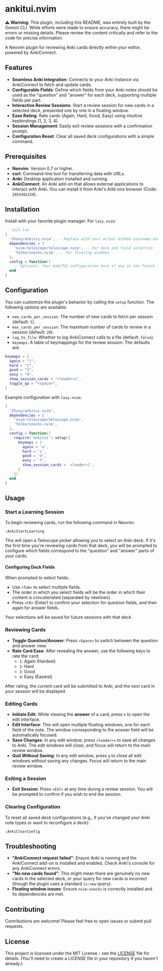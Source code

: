 # ankitui.nvim

⚠️ **Warning**: This plugin, including this README, was entirely built by the Gemini CLI. While efforts were made to ensure accuracy, there might be errors or missing details. Please review the content critically and refer to the code for precise information.

A Neovim plugin for reviewing Anki cards directly within your editor, powered by AnkiConnect.

## Features

- **Seamless Anki Integration**: Connects to your Anki instance via AnkiConnect to fetch and update cards.
- **Configurable Fields**: Define which fields from your Anki notes should be used as the "question" and "answer" for each deck, supporting multiple fields per part.
- **Interactive Review Sessions**: Start a review session for new cards in a selected deck, presented one by one in a floating window.
- **Ease Rating**: Rate cards (Again, Hard, Good, Easy) using intuitive keybindings (1, 2, 3, 4).
- **Session Management**: Easily exit review sessions with a confirmation prompt.
- **Configuration Reset**: Clear all saved deck configurations with a simple command.

## Prerequisites

- **Neovim**: Version 0.7 or higher.
- **curl**: Command-line tool for transferring data with URLs.
- **Anki**: Desktop application installed and running.
- **AnkiConnect**: An Anki add-on that allows external applications to interact with Anki. You can install it from Anki's Add-ons browser (Code: `2055492159`).

## Installation

Install with your favorite plugin manager. For `lazy.nvim`:

```lua
-- init.lua
{
  'Zhuxy/ankitui.nvim', -- Replace with your actual GitHub username and repo name
  dependencies = {
    'nvim-telescope/telescope.nvim', -- For deck and field selection
    'folke/snacks.nvim', -- For floating windows
  },
  config = function()
    -- Optional: Your AnkiTUI configuration here if any in the future
  end
}
```

## Configuration

You can customize the plugin's behavior by calling the `setup` function. The following options are available:

- `new_cards_per_session`: The number of new cards to fetch per session (default: `5`).
- `max_cards_per_session`: The maximum number of cards to review in a session (default: `20`).
- `log_to_file`: Whether to log AnkiConnect calls to a file (default: `false`).
- `keymaps`: A table of keymappings for the review session. The defaults are:

```lua
keymaps = {
  again = "1",
  hard = "2",
  good = "3",
  easy = "4",
  show_session_cards = "<leader>s",
  toggle_qa = "<space>",
}
```

Example configuration with `lazy.nvim`:

```lua
{
  'Zhuxy/ankitui.nvim',
  dependencies = {
    'nvim-telescope/telescope.nvim',
    'folke/snacks.nvim',
  },
  config = function()
    require('ankitui').setup({
      keymaps = {
        again = 'a',
        hard = 's',
        good = 'd',
        easy = 'f',
        show_session_cards = '<leader>l',
      }
    })
  end
}
```

## Usage

### Start a Learning Session

To begin reviewing cards, run the following command in Neovim:

```vim
:AnkiStartLearning
```

This will open a Telescope picker allowing you to select an Anki deck. If it's the first time you're reviewing cards from that deck, you will be prompted to configure which fields correspond to the "question" and "answer" parts of your cards.

#### Configuring Deck Fields

When prompted to select fields:

- Use `<Tab>` to select multiple fields.
- The order in which you select fields will be the order in which their content is concatenated (separated by newlines).
- Press `<CR>` (Enter) to confirm your selection for question fields, and then again for answer fields.

Your selections will be saved for future sessions with that deck.

### Reviewing Cards

- **Toggle Question/Answer**: Press `<Space>` to switch between the question and answer view.
- **Rate Card Ease**: After revealing the answer, use the following keys to rate the card:
    - `1`: Again (Hardest)
    - `2`: Hard
    - `3`: Good
    - `4`: Easy (Easiest)

After rating, the current card will be submitted to Anki, and the next card in your session will be displayed.

### Editing Cards

- **Initiate Edit**: While viewing the **answer** of a card, press `e` to open the edit interface.
- **Edit Interface**: This will open multiple floating windows, one for each field of the note. The window corresponding to the answer field will be automatically focused.
- **Save Changes**: In any edit window, press `<leader>s` to save all changes to Anki. The edit windows will close, and focus will return to the main review window.
- **Quit Without Saving**: In any edit window, press `q` to close all edit windows without saving any changes. Focus will return to the main review window.



### Exiting a Session

- **Exit Session**: Press `<ESC>` at any time during a review session. You will be prompted to confirm if you wish to end the session.

### Clearing Configuration

To reset all saved deck configurations (e.g., if you've changed your Anki note types or want to reconfigure a deck):

```vim
:AnkiClearConfig
```

## Troubleshooting

- **"AnkiConnect request failed"**: Ensure Anki is running and the AnkiConnect add-on is installed and enabled. Check Anki's console for any AnkiConnect errors.
- **"No new cards found"**: This might mean there are genuinely no new cards in the selected deck, or your query for new cards is incorrect (though the plugin uses a standard `is:new` query).
- **Floating window issues**: Ensure `nvim-snacks` is correctly installed and its dependencies are met.

## Contributing

Contributions are welcome! Please feel free to open issues or submit pull requests.

## License

This project is licensed under the MIT License - see the [LICENSE](LICENSE) file for details. (You'll need to create a LICENSE file in your repository if you haven't already.)
